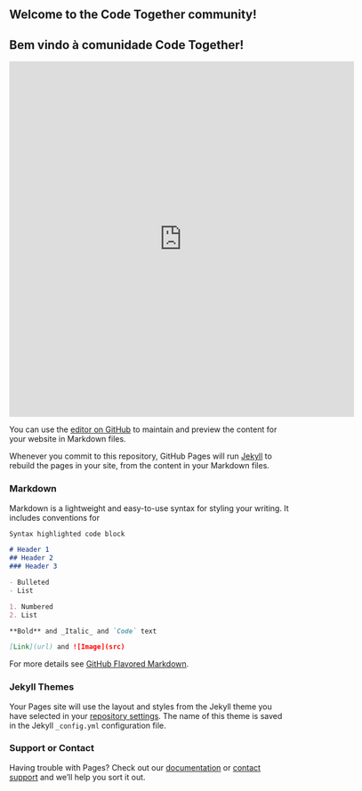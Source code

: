 ## Welcome to the Code Together community!
## Bem vindo à comunidade Code Together!



<iframe src="https://trinket.io/embed/python/3863e0c04c?outputOnly=true&runOption=run&start=result&showInstructions=true" width="620" height="640" frameborder="0" marginwidth="0" marginheight="0" allowfullscreen></iframe>








You can use the [editor on GitHub](https://github.com/brunopcarv/tictactoe/edit/gh-pages/index.md) to maintain and preview the content for your website in Markdown files.

Whenever you commit to this repository, GitHub Pages will run [Jekyll](https://jekyllrb.com/) to rebuild the pages in your site, from the content in your Markdown files.

### Markdown

Markdown is a lightweight and easy-to-use syntax for styling your writing. It includes conventions for

```markdown
Syntax highlighted code block

# Header 1
## Header 2
### Header 3

- Bulleted
- List

1. Numbered
2. List

**Bold** and _Italic_ and `Code` text

[Link](url) and ![Image](src)
```

For more details see [GitHub Flavored Markdown](https://guides.github.com/features/mastering-markdown/).

### Jekyll Themes

Your Pages site will use the layout and styles from the Jekyll theme you have selected in your [repository settings](https://github.com/brunopcarv/tictactoe/settings). The name of this theme is saved in the Jekyll `_config.yml` configuration file.

### Support or Contact

Having trouble with Pages? Check out our [documentation](https://docs.github.com/categories/github-pages-basics/) or [contact support](https://github.com/contact) and we’ll help you sort it out.
